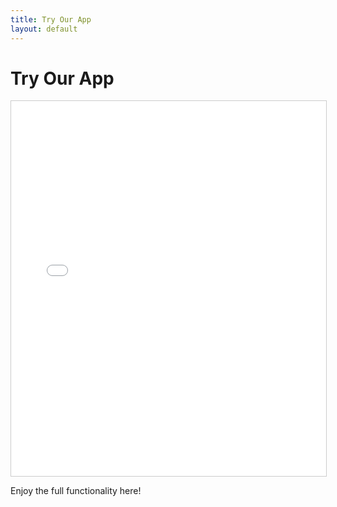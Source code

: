 ```yaml
---
title: Try Our App
layout: default
---
```


<!DOCTYPE html>
<html lang="en">
<head>
  <meta charset="UTF-8">
  <title>Period Tracker - Try Our App</title>
</head>
<body>
  <h1>Try Our App</h1>

  <!-- Replace with your actual app URL or local file path -->
  <iframe 
    src="app/index.html" 
    title="Period Tracker App" 
    width="100%" 
    height="600px"
    style="border: 1px solid #ccc;">
  </iframe>

  <p>Enjoy the full functionality here!</p>
</body>
</html>
